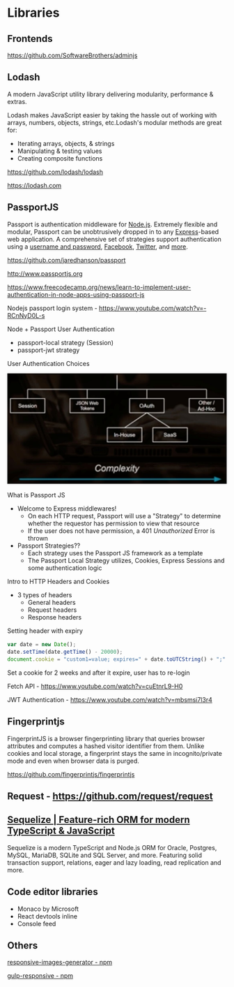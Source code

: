 # Libraries

## Frontends

<https://github.com/SoftwareBrothers/adminjs>

## Lodash

A modern JavaScript utility library delivering modularity, performance & extras.

Lodash makes JavaScript easier by taking the hassle out of working with arrays, numbers, objects, strings, etc.Lodash's modular methods are great for:

- Iterating arrays, objects, & strings
- Manipulating & testing values
- Creating composite functions

<https://github.com/lodash/lodash>

<https://lodash.com>

## PassportJS

Passport is authentication middleware for [Node.js](https://nodejs.org/). Extremely flexible and modular, Passport can be unobtrusively dropped in to any [Express](https://expressjs.com/)-based web application. A comprehensive set of strategies support authentication using a [username and password](http://www.passportjs.org/docs/username-password/), [Facebook](http://www.passportjs.org/docs/facebook/), [Twitter](http://www.passportjs.org/docs/twitter/), and [more](http://www.passportjs.org/packages/).

<https://github.com/jaredhanson/passport>

<http://www.passportjs.org>

<https://www.freecodecamp.org/news/learn-to-implement-user-authentication-in-node-apps-using-passport-js>

Nodejs passport login system - <https://www.youtube.com/watch?v=-RCnNyD0L-s>

Node + Passport User Authentication

- passport-local strategy (Session)
- passport-jwt strategy

User Authentication Choices

![image](../../../media/Nodejs_Libraries-image1.jpg)

What is Passport JS

- Welcome to Express middlewares!
  - On each HTTP request, Passport will use a "Strategy" to determine whether the requestor has permission to view that resource
  - If the user does not have permission, a 401 *Unauthorized* Error is thrown
- Passport Strategies??
  - Each strategy uses the Passport JS framework as a template
  - The Passport Local Strategy utilizes, Cookies, Express Sessions and some authentication logic

Intro to HTTP Headers and Cookies

- 3 types of headers
  - General headers
  - Request headers
  - Response headers

Setting header with expiry

```js
var date = new Date();
date.setTime(date.getTime() - 20000);
document.cookie = "custom1=value; expires=" + date.toUTCString() + ";"
```

Set a cookie for 2 weeks and after it expire, user has to re-login

Fetch API - <https://www.youtube.com/watch?v=cuEtnrL9-H0>

JWT Authentication - <https://www.youtube.com/watch?v=mbsmsi7l3r4>

## Fingerprintjs

FingerprintJS is a browser fingerprinting library that queries browser attributes and computes a hashed visitor identifier from them. Unlike cookies and local storage, a fingerprint stays the same in incognito/private mode and even when browser data is purged.

<https://github.com/fingerprintjs/fingerprintjs>

## Request - <https://github.com/request/request>

## [Sequelize | Feature-rich ORM for modern TypeScript & JavaScript](https://sequelize.org/)

Sequelize is a modern TypeScript and Node.js ORM for Oracle, Postgres, MySQL, MariaDB, SQLite and SQL Server, and more. Featuring solid transaction support, relations, eager and lazy loading, read replication and more.

## Code editor libraries

- Monaco by Microsoft
- React devtools inline
- Console feed

## Others

[responsive-images-generator - npm](https://www.npmjs.com/package/responsive-images-generator)

[gulp-responsive - npm](https://www.npmjs.com/package/gulp-responsive)
